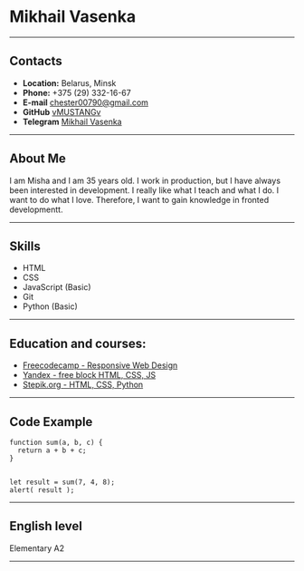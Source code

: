 
# Mikhail Vasenka
---
  
## Contacts
* **Location:** Belarus, Minsk
* **Phone:** +375 (29) 332-16-67 
* **E-mail** chester00790@gmail.com
* **GitHub** [vMUSTANGv](https://github.com/vMUSTANGv "Profile GitHub")
* **Telegram** [Mikhail Vasenka](https://t.me/vMUSTANGv_vBYv "Open a chat with me")
  
---
## About Me
I am Misha and I am 35 years old. I work in production, but I have always been interested in development. I really like what I teach and what I do. I want to do what I love. Therefore, I want to gain knowledge in fronted developmentt.
  
---
## Skills
* HTML
* CSS
* JavaScript (Basic)
* Git
* Python (Basic)
  
---
## Education and courses:
* [Freecodecamp - Responsive Web Design](https://www.freecodecamp.org/ "Frontend")
* [Yandex - free block HTML, CSS, JS](https://practicum.yandex.ru/web/ "Yandex")
* [Stepik.org - HTML, CSS, Python](https://stepik.org/ "HTML, CSS, Python")
  
---
## Code Example
```
function sum(a, b, c) {
  return a + b + c;
}


let result = sum(7, 4, 8);
alert( result );
```
  
---
## English level
Elementary A2
  
---
